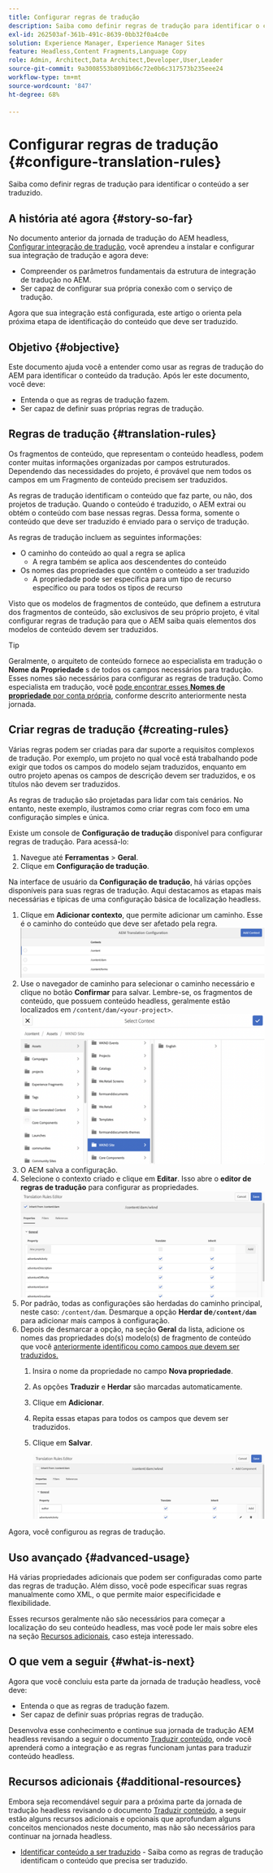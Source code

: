 ```yaml
---
title: Configurar regras de tradução
description: Saiba como definir regras de tradução para identificar o conteúdo a ser traduzido.
exl-id: 262503af-361b-491c-8639-0bb32f0a4c0e
solution: Experience Manager, Experience Manager Sites
feature: Headless,Content Fragments,Language Copy
role: Admin, Architect,Data Architect,Developer,User,Leader
source-git-commit: 9a3008553b8091b66c72e0b6c317573b235eee24
workflow-type: tm+mt
source-wordcount: '847'
ht-degree: 68%

---
```


# Configurar regras de tradução {#configure-translation-rules}

Saiba como definir regras de tradução para identificar o conteúdo a ser traduzido.

## A história até agora {#story-so-far}

No documento anterior da jornada de tradução do AEM headless, [Configurar integração de tradução](configure-connector.md), você aprendeu a instalar e configurar sua integração de tradução e agora deve:

* Compreender os parâmetros fundamentais da estrutura de integração de tradução no AEM.
* Ser capaz de configurar sua própria conexão com o serviço de tradução.

Agora que sua integração está configurada, este artigo o orienta pela próxima etapa de identificação do conteúdo que deve ser traduzido.

## Objetivo {#objective}

Este documento ajuda você a entender como usar as regras de tradução do AEM para identificar o conteúdo da tradução. Após ler este documento, você deve:

* Entenda o que as regras de tradução fazem.
* Ser capaz de definir suas próprias regras de tradução.

## Regras de tradução {#translation-rules}

Os fragmentos de conteúdo, que representam o conteúdo headless, podem conter muitas informações organizadas por campos estruturados. Dependendo das necessidades do projeto, é provável que nem todos os campos em um Fragmento de conteúdo precisem ser traduzidos.

As regras de tradução identificam o conteúdo que faz parte, ou não, dos projetos de tradução. Quando o conteúdo é traduzido, o AEM extrai ou obtém o conteúdo com base nessas regras. Dessa forma, somente o conteúdo que deve ser traduzido é enviado para o serviço de tradução.

As regras de tradução incluem as seguintes informações:

* O caminho do conteúdo ao qual a regra se aplica
   * A regra também se aplica aos descendentes do conteúdo
* Os nomes das propriedades que contêm o conteúdo a ser traduzido
   * A propriedade pode ser específica para um tipo de recurso específico ou para todos os tipos de recurso

Visto que os modelos de fragmentos de conteúdo, que definem a estrutura dos fragmentos de conteúdo, são exclusivos de seu próprio projeto, é vital configurar regras de tradução para que o AEM saiba quais elementos dos modelos de conteúdo devem ser traduzidos.

>[!TIP]
>
>Geralmente, o arquiteto de conteúdo fornece ao especialista em tradução o **Nome da Propriedade** s de todos os campos necessários para tradução. Esses nomes são necessários para configurar as regras de tradução. Como especialista em tradução, você [pode encontrar esses **Nomes de propriedade** por conta própria](getting-started.md#content-models), conforme descrito anteriormente nesta jornada.

## Criar regras de tradução {#creating-rules}

Várias regras podem ser criadas para dar suporte a requisitos complexos de tradução. Por exemplo, um projeto no qual você está trabalhando pode exigir que todos os campos do modelo sejam traduzidos, enquanto em outro projeto apenas os campos de descrição devem ser traduzidos, e os títulos não devem ser traduzidos.

As regras de tradução são projetadas para lidar com tais cenários. No entanto, neste exemplo, ilustramos como criar regras com foco em uma configuração simples e única.

Existe um console de **Configuração de tradução** disponível para configurar regras de tradução. Para acessá-lo:

1. Navegue até **Ferramentas** > **Geral**.
1. Clique em **Configuração de tradução**.

Na interface de usuário da **Configuração de tradução**, há várias opções disponíveis para suas regras de tradução. Aqui destacamos as etapas mais necessárias e típicas de uma configuração básica de localização headless.

1. Clique em **Adicionar contexto**, que permite adicionar um caminho. Esse é o caminho do conteúdo que deve ser afetado pela regra.
   ![Adicionar contexto](assets/add-translation-context.png)
1. Use o navegador de caminho para selecionar o caminho necessário e clique no botão **Confirmar** para salvar. Lembre-se, os fragmentos de conteúdo, que possuem conteúdo headless, geralmente estão localizados em `/content/dam/<your-project>`.
   ![Selecione o caminho](assets/select-context.png)
1. O AEM salva a configuração.
1. Selecione o contexto criado e clique em **Editar**. Isso abre o **editor de regras de tradução** para configurar as propriedades.
   ![Editor de regras de tradução](assets/translation-rules-editor.png)
1. Por padrão, todas as configurações são herdadas do caminho principal, neste caso: `/content/dam`. Desmarque a opção **Herdar de`/content/dam`** para adicionar mais campos à configuração.
1. Depois de desmarcar a opção, na seção **Geral** da lista, adicione os nomes das propriedades do(s) modelo(s) de fragmento de conteúdo que você [anteriormente identificou como campos que devem ser traduzidos.](getting-started.md#content-models)
   1. Insira o nome da propriedade no campo **Nova propriedade**.
   1. As opções **Traduzir** e **Herdar** são marcadas automaticamente.
   1. Clique em **Adicionar**.
   1. Repita essas etapas para todos os campos que devem ser traduzidos.
   1. Clique em **Salvar**.

      ![Adicionar propriedade](assets/add-property.png)

Agora, você configurou as regras de tradução.

## Uso avançado {#advanced-usage}

Há várias propriedades adicionais que podem ser configuradas como parte das regras de tradução. Além disso, você pode especificar suas regras manualmente como XML, o que permite maior especificidade e flexibilidade.

Esses recursos geralmente não são necessários para começar a localização do seu conteúdo headless, mas você pode ler mais sobre eles na seção [Recursos adicionais](#additional-resources), caso esteja interessado.

## O que vem a seguir {#what-is-next}

Agora que você concluiu esta parte da jornada de tradução headless, você deve:

* Entenda o que as regras de tradução fazem.
* Ser capaz de definir suas próprias regras de tradução.

Desenvolva esse conhecimento e continue sua jornada de tradução AEM headless revisando a seguir o documento [Traduzir conteúdo](translate-content.md), onde você aprenderá como a integração e as regras funcionam juntas para traduzir conteúdo headless.

## Recursos adicionais {#additional-resources}

Embora seja recomendável seguir para a próxima parte da jornada de tradução headless revisando o documento [Traduzir conteúdo](translate-content.md), a seguir estão alguns recursos adicionais e opcionais que aprofundam alguns conceitos mencionados neste documento, mas não são necessários para continuar na jornada headless.

* [Identificar conteúdo a ser traduzido](/help/sites-administering/tc-rules.md) - Saiba como as regras de tradução identificam o conteúdo que precisa ser traduzido.
